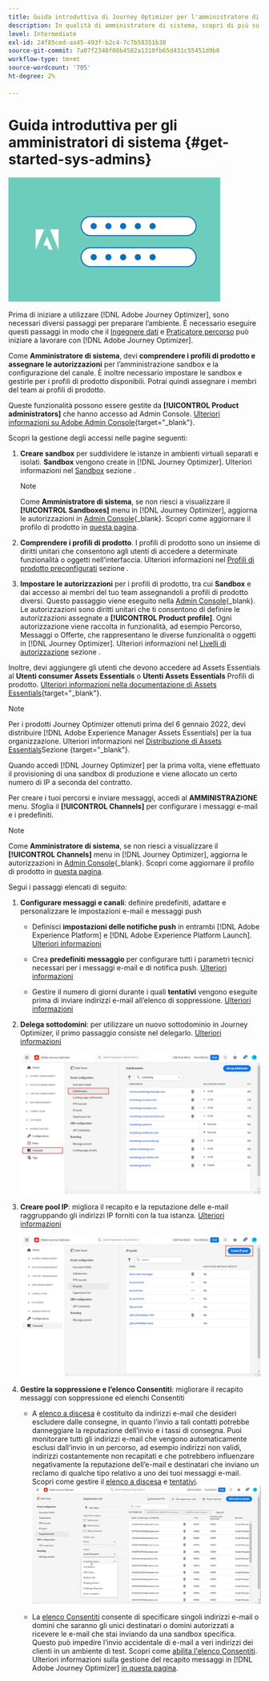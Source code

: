 ```yaml
---
title: Guida introduttiva di Journey Optimizer per l'amministratore di sistema
description: In qualità di amministratore di sistema, scopri di più su come lavorare con Journey Optimizer
level: Intermediate
exl-id: 24f85ced-aa45-493f-b2c4-7c7b58351b38
source-git-commit: 7a07f2348f08b4582a1310fb65d431c55451d9b6
workflow-type: tm+mt
source-wordcount: '705'
ht-degree: 2%

---
```


# Guida introduttiva per gli amministratori di sistema {#get-started-sys-admins}

![administrator](assets/do-not-localize/user-2.png)

Prima di iniziare a utilizzare [!DNL Adobe Journey Optimizer], sono necessari diversi passaggi per preparare l’ambiente.  È necessario eseguire questi passaggi in modo che il [Ingegnere dati](data-engineer.md) e [Praticatore percorso](marketer.md) può iniziare a lavorare con [!DNL Adobe Journey Optimizer].


Come **Amministratore di sistema**, devi **comprendere i profili di prodotto e assegnare le autorizzazioni** per l’amministrazione sandbox e la configurazione del canale. È inoltre necessario impostare le sandbox e gestirle per i profili di prodotto disponibili. Potrai quindi assegnare i membri del team ai profili di prodotto.

Queste funzionalità possono essere gestite da **[!UICONTROL Product administrators]** che hanno accesso ad Admin Console. [Ulteriori informazioni su Adobe Admin Console](https://helpx.adobe.com/it/enterprise/admin-guide.html){target=&quot;_blank&quot;}.

Scopri la gestione degli accessi nelle pagine seguenti:

1. **Creare sandbox** per suddividere le istanze in ambienti virtuali separati e isolati. **Sandbox** vengono create in [!DNL Journey Optimizer]. Ulteriori informazioni nel [Sandbox](../../administration/sandboxes.md) sezione .

   >[!NOTE]
   >Come **Amministratore di sistema**, se non riesci a visualizzare il **[!UICONTROL Sandboxes]** menu in [!DNL Journey Optimizer], aggiorna le autorizzazioni in [Admin Console](https://adminconsole.adobe.com/){_blank}. Scopri come aggiornare il profilo di prodotto in [questa pagina](../../administration/permissions.md#edit-product-profile).

1. **Comprendere i profili di prodotto**. I profili di prodotto sono un insieme di diritti unitari che consentono agli utenti di accedere a determinate funzionalità o oggetti nell’interfaccia. Ulteriori informazioni nel [Profili di prodotto preconfigurati](../../administration/ootb-product-profiles.md) sezione .

1. **Impostare le autorizzazioni** per i profili di prodotto, tra cui **Sandbox** e dai accesso ai membri del tuo team assegnandoli a profili di prodotto diversi. Questo passaggio viene eseguito nella [Admin Console](https://adminconsole.adobe.com/){_blank}. Le autorizzazioni sono diritti unitari che ti consentono di definire le autorizzazioni assegnate a **[!UICONTROL Product profile]**. Ogni autorizzazione viene raccolta in funzionalità, ad esempio Percorso, Messaggi o Offerte, che rappresentano le diverse funzionalità o oggetti in [!DNL Journey Optimizer]. Ulteriori informazioni nel [Livelli di autorizzazione](../../administration/high-low-permissions.md) sezione .

Inoltre, devi aggiungere gli utenti che devono accedere ad Assets Essentials al **Utenti consumer Assets Essentials** o **Utenti Assets Essentials** Profili di prodotto. [Ulteriori informazioni nella documentazione di Assets Essentials](https://experienceleague.adobe.com/docs/experience-manager-assets-essentials/help/deploy-administer.html){target=&quot;_blank&quot;}.

>[!NOTE]
>Per i prodotti Journey Optimizer ottenuti prima del 6 gennaio 2022, devi distribuire [!DNL Adobe Experience Manager Assets Essentials] per la tua organizzazione. Ulteriori informazioni nel [Distribuzione di Assets Essentials](https://experienceleague.adobe.com/docs/experience-manager-assets-essentials/help/deploy-administer.html)Sezione {target=&quot;_blank&quot;}.

Quando accedi [!DNL Journey Optimizer] per la prima volta, viene effettuato il provisioning di una sandbox di produzione e viene allocato un certo numero di IP a seconda del contratto.

Per creare i tuoi percorsi e inviare messaggi, accedi al **AMMINISTRAZIONE** menu. Sfoglia il **[!UICONTROL Channels]** per configurare i messaggi e-mail e i predefiniti.

>[!NOTE]
>Come **Amministratore di sistema**, se non riesci a visualizzare il **[!UICONTROL Channels]** menu in [!DNL Journey Optimizer], aggiorna le autorizzazioni in [Admin Console](https://adminconsole.adobe.com/){_blank}. Scopri come aggiornare il profilo di prodotto in [questa pagina](../../administration/permissions.md#edit-product-profile).

Segui i passaggi elencati di seguito:

1. **Configurare messaggi e canali**: definire predefiniti, adattare e personalizzare le impostazioni e-mail e messaggi push

   * Definisci **impostazioni delle notifiche push** in entrambi [!DNL Adobe Experience Platform] e [!DNL Adobe Experience Platform Launch]. [Ulteriori informazioni](../../messages/push-gs.md)

   * Crea **predefiniti messaggio** per configurare tutti i parametri tecnici necessari per i messaggi e-mail e di notifica push. [Ulteriori informazioni](../../configuration/message-presets.md)

   * Gestire il numero di giorni durante i quali **tentativi** vengono eseguite prima di inviare indirizzi e-mail all’elenco di soppressione. [Ulteriori informazioni](../../configuration/manage-suppression-list.md)

1. **Delega sottodomini**: per utilizzare un nuovo sottodominio in Journey Optimizer, il primo passaggio consiste nel delegarlo. [Ulteriori informazioni](../../configuration/about-subdomain-delegation.md)

   ![](../../assets/subdomain.png)

1. **Creare pool IP**: migliora il recapito e la reputazione delle e-mail raggruppando gli indirizzi IP forniti con la tua istanza. [Ulteriori informazioni](../../configuration/ip-pools.md)

   ![](../../assets/ip-pool.png)

1. **Gestire la soppressione e l’elenco Consentiti**: migliorare il recapito messaggi con soppressione ed elenchi Consentiti

   * A [elenco a discesa](../../messages/suppression-list.md) è costituito da indirizzi e-mail che desideri escludere dalle consegne, in quanto l’invio a tali contatti potrebbe danneggiare la reputazione dell’invio e i tassi di consegna. Puoi monitorare tutti gli indirizzi e-mail che vengono automaticamente esclusi dall’invio in un percorso, ad esempio indirizzi non validi, indirizzi costantemente non recapitati e che potrebbero influenzare negativamente la reputazione dell’e-mail e destinatari che inviano un reclamo di qualche tipo relativo a uno dei tuoi messaggi e-mail. Scopri come gestire il [elenco a discesa](../../configuration/manage-suppression-list.md) e [tentativi](../../configuration/retries.md).
   ![](../../assets/suppression-list-filtering-example.png)

   * La [elenco Consentiti](../../messages/allow-list.md) consente di specificare singoli indirizzi e-mail o domini che saranno gli unici destinatari o domini autorizzati a ricevere le e-mail che stai inviando da una sandbox specifica. Questo può impedire l’invio accidentale di e-mail a veri indirizzi dei clienti in un ambiente di test. Scopri come [abilita l&#39;elenco Consentiti](../../messages/allow-list.md).
   Ulteriori informazioni sulla gestione del recapito messaggi in [!DNL Adobe Journey Optimizer] [in questa pagina](../../messages/deliverability.md).
